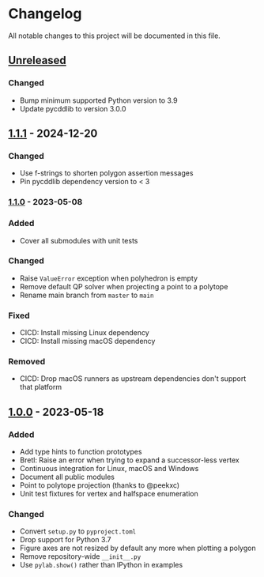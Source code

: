 # Changelog

All notable changes to this project will be documented in this file.

## [Unreleased]

### Changed

- Bump minimum supported Python version to 3.9
- Update pycddlib to version 3.0.0

## [1.1.1] - 2024-12-20

### Changed

- Use f-strings to shorten polygon assertion messages
- Pin pycddlib dependency version to < 3

### [1.1.0] - 2023-05-08

### Added

- Cover all submodules with unit tests

### Changed

- Raise ``ValueError`` exception when polyhedron is empty
- Remove default QP solver when projecting a point to a polytope
- Rename main branch from ``master`` to ``main``

### Fixed

- CICD: Install missing Linux dependency
- CICD: Install missing macOS dependency

### Removed

- CICD: Drop macOS runners as upstream dependencies don't support that platform

## [1.0.0] - 2023-05-18

### Added

- Add type hints to function prototypes
- Bretl: Raise an error when trying to expand a successor-less vertex
- Continuous integration for Linux, macOS and Windows
- Document all public modules
- Point to polytope projection (thanks to @peekxc)
- Unit test fixtures for vertex and halfspace enumeration

### Changed

- Convert ``setup.py`` to ``pyproject.toml``
- Drop support for Python 3.7
- Figure axes are not resized by default any more when plotting a polygon
- Remove repository-wide ``__init__.py``
- Use ``pylab.show()`` rather than IPython in examples

[unreleased]: https://github.com/qpsolvers/qpsolvers/compare/v1.1.1...HEAD
[1.1.1]: https://github.com/qpsolvers/qpsolvers/compare/v1.1.0...v1.1.1
[1.1.0]: https://github.com/qpsolvers/qpsolvers/compare/v1.0.0...v1.1.0
[1.0.0]: https://github.com/qpsolvers/qpsolvers/releases/tag/v1.0.0
